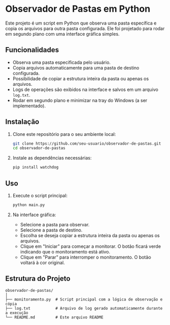 # Observador de Pastas em Python

Este projeto é um script em Python que observa uma pasta específica e copia os arquivos para outra pasta configurada. Ele foi projetado para rodar em segundo plano com uma interface gráfica simples.

## Funcionalidades

- Observa uma pasta especificada pelo usuário.
- Copia arquivos automaticamente para uma pasta de destino configurada.
- Possibilidade de copiar a estrutura inteira da pasta ou apenas os arquivos.
- Logs de operações são exibidos na interface e salvos em um arquivo `log.txt`.
- Rodar em segundo plano e minimizar na tray do Windows (a ser implementado).

## Instalação

1. Clone este repositório para o seu ambiente local:
    ```sh
    git clone https://github.com/seu-usuario/observador-de-pastas.git
    cd observador-de-pastas
    ```

2. Instale as dependências necessárias:
    ```sh
    pip install watchdog
    ```

## Uso

1. Execute o script principal:
    ```sh
    python main.py
    ```

2. Na interface gráfica:
    - Selecione a pasta para observar.
    - Selecione a pasta de destino.
    - Escolha se deseja copiar a estrutura inteira da pasta ou apenas os arquivos.
    - Clique em "Iniciar" para começar a monitorar. O botão ficará verde indicando que o monitoramento está ativo.
    - Clique em "Parar" para interromper o monitoramento. O botão voltará à cor original.

## Estrutura do Projeto

```plaintext
observador-de-pastas/
│
├── monitoramento.py  # Script principal com a lógica de observação e cópia
├── log.txt           # Arquivo de log gerado automaticamente durante a execução
└── README.md         # Este arquivo README
